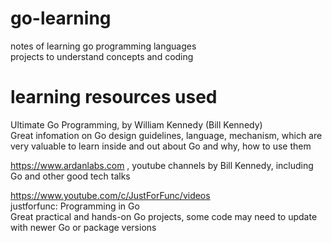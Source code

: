 # go-learning

notes of learning go programming languages  
projects to understand concepts and coding 

# learning resources used 
Ultimate Go Programming, by William Kennedy (Bill Kennedy)  
Great infomation on Go design guidelines, language, mechanism, which are very valuable to learn inside and out about Go and why, how to use them 


https://www.ardanlabs.com , youtube channels by Bill Kennedy, including Go and other good tech talks  


https://www.youtube.com/c/JustForFunc/videos  
justforfunc: Programming in Go  
Great practical and hands-on Go projects, some code may need to update with newer Go or package versions   




